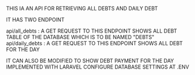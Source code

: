THIS IA AN API FOR RETRIEVING ALL DEBTS AND DAILY DEBT

IT HAS TWO ENDPOINT

api/all_debts : A GET REQUEST TO THIS ENDPOINT SHOWS ALL DEBT TABLE OF THE DATABASE WHICH IS TO BE NAMED "DEBTS"
api/daily_debts : A GET REQUEST TO THIS ENDPOINT SHOWS ALL DEBT FOR THE DAY 

IT CAN ALSO BE MODIFIED TO SHOW DEBT PAYMENT FOR THE DAY
IMPLEMENTED WITH LARAVEL 
CONFIGURE DATABASE SETTINGS AT .ENV
